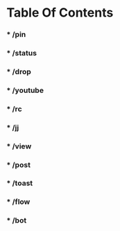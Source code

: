 # Table Of Contents

 ### * /pin
 ### * /status
 ### * /drop
 ### * /youtube
 ### * /rc
 ### * /jj
 ### * /view
 ### * /post
 ### * /toast
 ### * /flow
 ### * /bot
